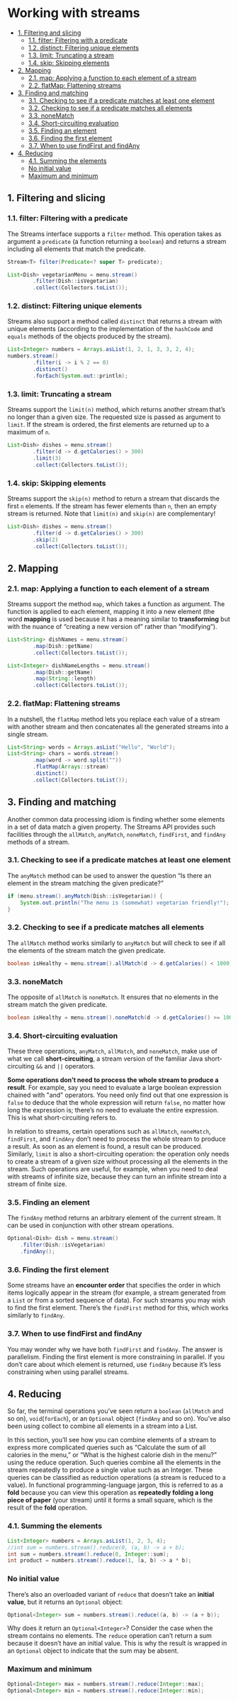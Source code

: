 # Working with streams

<!-- TOC -->

- [1. Filtering and slicing](#1-filtering-and-slicing)
  - [1.1. filter: Filtering with a predicate](#11-filter-filtering-with-a-predicate)
  - [1.2. distinct: Filtering unique elements](#12-distinct-filtering-unique-elements)
  - [1.3. limit: Truncating a stream](#13-limit-truncating-a-stream)
  - [1.4. skip: Skipping elements](#14-skip-skipping-elements)
- [2. Mapping](#2-mapping)
  - [2.1. map: Applying a function to each element of a stream](#21-map-applying-a-function-to-each-element-of-a-stream)
  - [2.2. flatMap: Flattening streams](#22-flatmap-flattening-streams)
- [3. Finding and matching](#3-finding-and-matching)
  - [3.1. Checking to see if a predicate matches at least one element](#31-checking-to-see-if-a-predicate-matches-at-least-one-element)
  - [3.2. Checking to see if a predicate matches all elements](#32-checking-to-see-if-a-predicate-matches-all-elements)
  - [3.3. noneMatch](#33-nonematch)
  - [3.4. Short-circuiting evaluation](#34-short-circuiting-evaluation)
  - [3.5. Finding an element](#35-finding-an-element)
  - [3.6. Finding the first element](#36-finding-the-first-element)
  - [3.7. When to use findFirst and findAny](#37-when-to-use-findfirst-and-findany)
- [4. Reducing](#4-reducing)
  - [4.1. Summing the elements](#41-summing-the-elements)
  - [No initial value](#no-initial-value)
  - [Maximum and minimum](#maximum-and-minimum)

<!-- /TOC -->

## 1. Filtering and slicing

### 1.1. filter: Filtering with a predicate

The Streams interface supports a `filter` method. This operation takes as argument a `predicate` (a function returning a `boolean`) and returns a stream including all elements that match the predicate.

```java
Stream<T> filter(Predicate<? super T> predicate);
```

```java
List<Dish> vegetarianMenu = menu.stream()
        .filter(Dish::isVegetarian)
        .collect(Collectors.toList());
```

### 1.2. distinct: Filtering unique elements

Streams also support a method called `distinct` that returns a stream with unique elements (according to the implementation of the `hashCode` and `equals` methods of the objects produced by the stream).

```java
List<Integer> numbers = Arrays.asList(1, 2, 1, 3, 3, 2, 4);
numbers.stream()
        .filter(i -> i % 2 == 0)
        .distinct()
        .forEach(System.out::println);
```

### 1.3. limit: Truncating a stream

Streams support the `limit(n)` method, which returns another stream that’s no longer than a given size. The requested size is passed as argument to `limit`. If the stream is ordered, the first elements are returned up to a maximum of `n`.

```java
List<Dish> dishes = menu.stream()
        .filter(d -> d.getCalories() > 300)
        .limit(3)
        .collect(Collectors.toList());
```

### 1.4. skip: Skipping elements

Streams support the `skip(n)` method to return a stream that discards the first `n` elements. If the stream has fewer elements than `n`, then an empty stream is returned. Note that `limit(n)` and `skip(n)` are complementary!

```java
List<Dish> dishes = menu.stream()
        .filter(d -> d.getCalories() > 300)
        .skip(2)
        .collect(Collectors.toList());
```

## 2. Mapping

### 2.1. map: Applying a function to each element of a stream

Streams support the method `map`, which takes a function as argument. The function is applied to each element, mapping it into a new element (the word **mapping** is used because it has a meaning similar to **transforming** but with the nuance of “creating a new version of” rather than “modifying”).

```java
List<String> dishNames = menu.stream()
        .map(Dish::getName)
        .collect(Collectors.toList());

List<Integer> dishNameLengths = menu.stream()
        .map(Dish::getName)
        .map(String::length)
        .collect(Collectors.toList());
```

### 2.2. flatMap: Flattening streams

In a nutshell, the `flatMap` method lets you replace each value of a stream with another stream and then concatenates all the generated streams into a single stream.

```java
List<String> words = Arrays.asList("Hello", "World");
List<String> chars = words.stream()
        .map(word -> word.split(""))
        .flatMap(Arrays::stream)
        .distinct()
        .collect(Collectors.toList());
```

## 3. Finding and matching

Another common data processing idiom is finding whether some elements in a set of data match a given property. The Streams API provides such facilities through the `allMatch`, `anyMatch`, `noneMatch`, `findFirst`, and `findAny` methods of a stream.

### 3.1. Checking to see if a predicate matches at least one element

The `anyMatch` method can be used to answer the question “Is there an element in the stream matching the given predicate?”

```java
if (menu.stream().anyMatch(Dish::isVegetarian)) {
    System.out.println("The menu is (somewhat) vegetarian friendly!");
}
```

### 3.2. Checking to see if a predicate matches all elements

The `allMatch` method works similarly to `anyMatch` but will check to see if all the elements of the stream match the given predicate.

```java
boolean isHealthy = menu.stream().allMatch(d -> d.getCalories() < 1000);
```

### 3.3. noneMatch

The opposite of `allMatch` is `noneMatch`. It ensures that no elements in the stream match the given predicate.

```java
boolean isHealthy = menu.stream().noneMatch(d -> d.getCalories() >= 1000);
```

### 3.4. Short-circuiting evaluation

These three operations, `anyMatch`, `allMatch`, and `noneMatch`, make use of what we call **short-circuiting**, a stream version of the familiar Java short-circuiting `&&` and `||` operators.

**Some operations don’t need to process the whole stream to produce a result**. For example, say you need to evaluate a large boolean expression chained with "and" operators. You need only find out that one expression is `false` to deduce that the whole expression will return `false`, no matter how long the expression is; there’s no need to evaluate the entire expression. This is what short-circuiting refers to.

In relation to streams, certain operations such as `allMatch`, `noneMatch`, `findFirst`, and `findAny` don’t need to process the whole stream to produce a result. As soon as an element is found, a result can be produced. Similarly, `limit` is also a short-circuiting operation: the operation only needs to create a stream of a given size without processing all the elements in the stream. Such operations are useful, for example, when you need to deal with streams of infinite size, because they can turn an infinite stream into a stream of finite size.

### 3.5. Finding an element

The `findAny` method returns an arbitrary element of the current stream. It can be used in conjunction with other stream operations.

```java
Optional<Dish> dish = menu.stream()
    .filter(Dish::isVegetarian)
    .findAny();
```

### 3.6. Finding the first element

Some streams have an **encounter order** that specifies the order in which items logically appear in the stream (for example, a stream generated from a `List` or from a sorted sequence of data). For such streams you may wish to find the first element. There’s the `findFirst` method for this, which works similarly to `findAny`.

### 3.7. When to use findFirst and findAny

You may wonder why we have both `findFirst` and `findAny`. The answer is parallelism. Finding the first element is more constraining in parallel. If you don’t care about which element is returned, use `findAny` because it’s less constraining when using parallel streams.

## 4. Reducing

So far, the terminal operations you’ve seen return a `boolean` (`allMatch` and so on), `void`(`forEach`), or an `Optional` object (`findAny` and so on). You’ve also been using collect to combine all elements in a stream into a List.

In this section, you’ll see how you can combine elements of a stream to express more complicated queries such as “Calculate the sum of all calories in the menu,” or “What is the highest calorie dish in the menu?” using the reduce operation. Such queries combine all the elements in the stream repeatedly to produce a single value such as an Integer. These queries can be classified as reduction operations (a stream is reduced to a value). In functional programming-language jargon, this is referred to as a **fold** because you can view this operation as **repeatedly folding a long piece of paper** (your stream) until it forms a small square, which is the result of the **fold** operation.

### 4.1. Summing the elements

```java
List<Integer> numbers = Arrays.asList(1, 2, 3, 4);
//int sum = numbers.stream().reduce(0, (a, b) -> a + b);
int sum = numbers.stream().reduce(0, Integer::sum);
int product = numbers.stream().reduce(1, (a, b) -> a * b);
```

### No initial value

There’s also an overloaded variant of `reduce` that doesn’t take an **initial value**, but it returns an `Optional` object:

```java
Optional<Integer> sum = numbers.stream().reduce((a, b) -> (a + b));
```

Why does it return an `Optional<Integer>`? Consider the case when the stream contains no elements. The `reduce` operation can’t return a sum because it doesn’t have an initial value. This is why the result is wrapped in an `Optional` object to indicate that the sum may be absent.

### Maximum and minimum

```java
Optional<Integer> max = numbers.stream().reduce(Integer::max);
Optional<Integer> min = numbers.stream().reduce(Integer::min);
```

